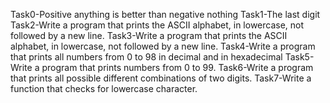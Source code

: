 Task0-Positive anything is better than negative nothing
Task1-The last digit
Task2-Write a program that prints the ASCII alphabet, in lowercase, not followed by a new line.
Task3-Write a program that prints the ASCII alphabet, in lowercase, not followed by a new line.
Task4-Write a program that prints all numbers from 0 to 98 in decimal and in hexadecimal
Task5-Write a program that prints numbers from 0 to 99.
Task6-Write a program that prints all possible different combinations of two digits.
Task7-Write a function that checks for lowercase character.
